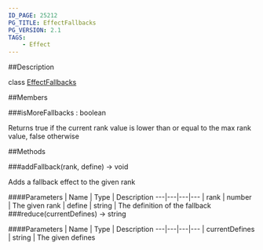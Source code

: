 ```yaml
---
ID_PAGE: 25212
PG_TITLE: EffectFallbacks
PG_VERSION: 2.1
TAGS:
    - Effect
---
```

##Description

class [EffectFallbacks](/classes/2.2/EffectFallbacks)



##Members

###isMoreFallbacks : boolean

Returns true if the current rank value is lower than or equal to the max rank value, false otherwise

##Methods

###addFallback(rank, define) &rarr; void

Adds a fallback effect to the given rank

####Parameters
 | Name | Type | Description
---|---|---|---
 | rank | number |  The given rank
 | define | string |  The definition of the fallback
###reduce(currentDefines) &rarr; string



####Parameters
 | Name | Type | Description
---|---|---|---
 | currentDefines | string |  The given defines

